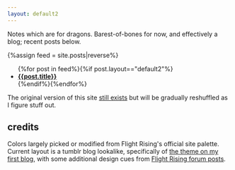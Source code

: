 ```yaml
---
layout: default2
---
```

Notes which are for dragons. Barest-of-bones for now, and effectively a blog; recent posts below.

{%assign feed = site.posts|reverse%}
<ul>{%for post in feed%}{%if post.layout=="default2"%}
	<li><b><a href="{%include url.html%}{{post.url}}">{{post.title}}</a></b></li>
{%endif%}{%endfor%}</ul>

The original version of this site [still exists](v1) but will be gradually reshuffled as I figure stuff out.

## credits
Colors largely picked or modified from Flight Rising's official site palette. Current layout is a tumblr blog lookalike, specifically of [the theme on my first blog](https://archaeoraptor-archive.tumblr.com/post/127184518325/permafrostimpaler-dohmalores-theme-i-had-a), with some additional design cues from [Flight Rising forum posts](https://www1.flightrising.com/forums).

<!--put about page link in "sidebar"/site desc, maybe add header image?, and figure out what to do with the index here-->